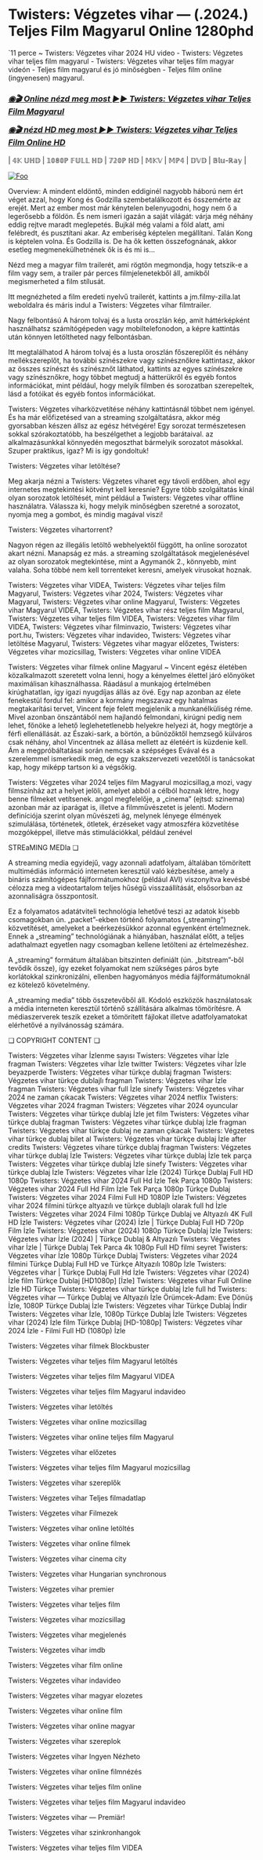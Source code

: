 # Twisters: Végzetes vihar — (.2024.) Teljes Film Magyarul Online 1280phd

`11 perce ~ Twisters: Végzetes vihar 2024 HU video - Twisters: Végzetes vihar teljes film magyarul - Twisters: Végzetes vihar teljes film magyar videón - Teljes film magyarul és jó minőségben - Teljes film online (ingyenesen) magyarul.

<b><i><h3> <a href="https://filmhd.cloud/hu/movie/718821/twisters-gitup" rel="nofollow">◉🎬 Online nézd meg most ►► Twisters: Végzetes vihar Teljes Film Magyarul</a></b></i></h>

<b><i><h> <a href="https://filmhd.cloud/hu/movie/718821/twisters-gitup" rel="nofollow">◉🎬 nézd HD meg most ►► Twisters: Végzetes vihar Teljes Film Online HD</a></b></i></h3>

| 𝟜𝕂 𝕌ℍ𝔻 | 𝟙𝟘𝟠𝟘ℙ 𝔽𝕌𝕃𝕃 ℍ𝔻 | 𝟟𝟚𝟘ℙ ℍ𝔻 | 𝕄𝕂𝕍 | 𝕄ℙ𝟜 | 𝔻𝕍𝔻 | 𝔹𝕝𝕦-ℝ𝕒𝕪 |

<a href="https://filmhd.cloud/hu/movie/718821/twisters-gitup" rel="nofollow"><img src="https://camo.githubusercontent.com/917e6ed5c302499242165dcc02bdbce85c075fd21b35918eb9c0b771855261b8/68747470733a2f2f7374617469632e7769787374617469632e636f6d2f6d656469612f6232343966395f61646163386637306662336634356238383639313639366337376465313866337e6d76322e676966" alt="Foo" style="max-width: 100%;"></a>

Overview: A mindent eldöntő, minden eddiginél nagyobb háború nem ért véget azzal, hogy Kong és Godzilla szembetalálkozott és összemérte az erejét. Mert az ember most már kénytelen belenyugodni, hogy nem ő a legerősebb a földön. És nem ismeri igazán a saját világát: várja még néhány eddig rejtve maradt meglepetés. Bujkál még valami a föld alatt, ami felébredt, és pusztítani akar. Az emberiség képtelen megállítani. Talán Kong is képtelen volna. És Godzilla is. De ha ők ketten összefognának, akkor esetleg megmenekülhetnének ők is és mi is…

Nézd meg a magyar film trailerét, ami rögtön megmondja, hogy tetszik-e a film vagy sem, a trailer pár perces filmjelenetekből áll, amikből megismerheted a film stílusát.

Itt megnézheted a film eredeti nyelvű trailerét, kattints a jm.filmy-zilla.lat weboldalra és máris indul a Twisters: Végzetes vihar filmtrailer.

Nagy felbontású A három tolvaj és a lusta oroszlán kép, amit háttérképként használhatsz számítógépeden vagy mobiltelefonodon, a képre kattintás után könnyen letöltheted nagy felbontásban.

Itt megtalálhatod A három tolvaj és a lusta oroszlán főszereplőit és néhány mellékszereplőt, ha további színészekre vagy színésznőkre kattintasz, akkor az összes színészt és színésznőt láthatod, kattints az egyes színészekre vagy színésznőkre, hogy többet megtudj a hátterükről és egyéb fontos információkat, mint például, hogy melyik filmben és sorozatban szerepeltek, lásd a fotóikat és egyéb fontos információkat.

Twisters: Végzetes viharközvetítése néhány kattintásnál többet nem igényel. És ha már előfizetésed van a streaming szolgáltatásra, akkor még gyorsabban készen állsz az egész hétvégére! Egy sorozat természetesen sokkal szórakoztatóbb, ha beszélgethet a legjobb barátaival. az alkalmazásunkkal könnyedén megoszthat bármelyik sorozatot másokkal. Szuper praktikus, igaz? Mi is így gondoltuk!

Twisters: Végzetes vihar letöltése?

Meg akarja nézni a Twisters: Végzetes viharet egy távoli erdőben, ahol egy internetes megtekintési kötvényt kell keresnie? Egyre több szolgáltatás kínál olyan sorozatok letöltését, mint például a Twisters: Végzetes vihar offline használatra. Válassza ki, hogy melyik minőségben szeretné a sorozatot, nyomja meg a gombot, és mindig magával viszi!

Twisters: Végzetes vihartorrent?

Nagyon régen az illegális letöltő webhelyektől függött, ha online sorozatot akart nézni. Manapság ez más. a streaming szolgáltatások megjelenésével az olyan sorozatok megtekintése, mint a Agymanók 2., könnyebb, mint valaha. Soha többé nem kell torrenteket keresni, amelyek vírusokat hoznak.

Twisters: Végzetes vihar VIDEA, Twisters: Végzetes vihar teljes film Magyarul, Twisters: Végzetes vihar 2024, Twisters: Végzetes vihar Magyarul, Twisters: Végzetes vihar online Magyarul, Twisters: Végzetes vihar Magyarul VIDEA, Twisters: Végzetes vihar rész teljes film Magyarul, Twisters: Végzetes vihar teljes film VIDEA, Twisters: Végzetes vihar film VIDEA, Twisters: Végzetes vihar filminvazio, Twisters: Végzetes vihar port.hu, Twisters: Végzetes vihar indavideo, Twisters: Végzetes vihar letöltése Magyarul, Twisters: Végzetes vihar magyar előzetes, Twisters: Végzetes vihar mozicsillag, Twisters: Végzetes vihar online VIDEA

Twisters: Végzetes vihar filmek online Magyarul ~ Vincent egész életében közalkalmazott szeretett volna lenni, hogy a kényelmes élettel járó előnyöket maximálisan kihasználhassa. Ráadásul a munkajog értelmében kirúghatatlan, így igazi nyugdíjas állás az övé. Egy nap azonban az élete fenekestül fordul fel: amikor a kormány megszavaz egy hatalmas megtakarítási tervet, Vincent feje felett megjelenik a munkanélküliség réme. Mivel azonban önszántából nem hajlandó felmondani, kirúgni pedig nem lehet, főnöke a lehető leglehetetlenebb helyekre helyezi át, hogy megtörje a férfi ellenállását. az Északi-sark, a börtön, a bűnözőktől hemzsegő külváros csak néhány, ahol Vincentnek az állása mellett az életéért is küzdenie kell. Ám a megpróbáltatásai során nemcsak a szépséges Evával és a szerelemmel ismerkedik meg, de egy szakszervezeti vezetőtől is tanácsokat kap, hogy miképp tartson ki a végsőkig.

Twisters: Végzetes vihar 2024 teljes film Magyarul mozicsillag,a mozi, vagy filmszínház azt a helyet jelöli, amelyet abból a célból hoznak létre, hogy benne filmeket vetítsenek. angol megfelelője, a „cinema” (ejtsd: szinema) azonban már az iparágat is, illetve a filmművészetet is jelenti. Modern definíciója szerint olyan művészeti ág, melynek lényege élmények szimulálása, történetek, ötletek, érzéseket vagy atmoszféra közvetítése mozgóképpel, illetve más stimulációkkal, például zenével

STREaMING MEDIa ❏

A streaming media egyidejű, vagy azonnali adatfolyam, általában tömörített multimédiás információ interneten keresztül való kézbesítése, amely a bináris számítógépes fájlformátumokhoz (például AVI) viszonyítva kevésbé célozza meg a videotartalom teljes hűségű visszaállítását, elsősorban az azonnaliságra összpontosít.

Ez a folyamatos adatátviteli technológia lehetővé teszi az adatok kisebb csomagokban ún. „packet”-ekben történő folyamatos („streaming”) közvetítését, amelyeket a beérkezésükkor azonnal egyenként értelmeznek. Ennek a „streaming” technológiának a hiányában, használat előtt, a teljes adathalmazt egyetlen nagy csomagban kellene letölteni az értelmezéshez.

A „streaming” formátum általában bitszinten definiált (ún. „bitstream”-ből tevődik össze), így ezeket folyamokat nem szükséges páros byte korlátokkal szinkronizálni, ellenben hagyományos média fájlformátumoknál ez kötelező követelmény.

A „streaming media” több összetevőből áll. Kódoló eszközök használatosak a média interneten keresztül történő szállítására alkalmas tömörítésre. A médiaszerverek teszik ezeket a tömörített fájlokat illetve adatfolyamatokat elérhetővé a nyilvánosság számára.

❏ COPYRIGHT CONTENT ❏

Twisters: Végzetes vihar İzlenme sayısı Twisters: Végzetes vihar İzle fragman Twisters: Végzetes vihar İzle twitter Twisters: Végzetes vihar İzle beyazperde Twisters: Végzetes vihar türkçe dublaj fragman Twisters: Végzetes vihar türkçe dublajlı fragman Twisters: Végzetes vihar İzle fragman Twisters: Végzetes vihar full İzle sinefy Twisters: Végzetes vihar 2024 ne zaman çıkacak Twisters: Végzetes vihar 2024 netflix Twisters: Végzetes vihar 2024 fragman Twisters: Végzetes vihar 2024 oyuncular Twisters: Végzetes vihar türkçe dublaj İzle jet film Twisters: Végzetes vihar türkçe dublaj fragman Twisters: Végzetes vihar türkçe dublaj İzle fragman Twisters: Végzetes vihar türkçe dublaj ne zaman çıkacak Twisters: Végzetes vihar türkçe dublaj bilet al Twisters: Végzetes vihar türkçe dublaj İzle after credits Twisters: Végzetes vihare türkçe dublaj fragman Twisters: Végzetes vihar türkçe dublaj İzle Twisters: Végzetes vihar türkçe dublaj İzle tek parça Twisters: Végzetes vihar türkçe dublaj İzle sinefy Twisters: Végzetes vihar türkçe dublaj İzle Twisters: Végzetes vihar İzle (2024) Türkçe Dublaj Full HD 1080p Twisters: Végzetes vihar 2024 Full Hd İzle Tek Parça 1080p Twisters: Végzetes vihar 2024 Full Hd Film İzle Tek Parça 1080p Türkçe Dublaj Twisters: Végzetes vihar 2024 Filmi Full HD 1080P İzle Twisters: Végzetes vihar 2024 filmini türkçe altyazılı ve türkçe dublajlı olarak full hd İzle Twisters: Végzetes vihar 2024 Filmi 1080p Türkçe Dublaj ve Altyazılı 4K Full HD İzle Twisters: Végzetes vihar (2024) İzle | Türkçe Dublaj Full HD 720p Film İzle Twisters: Végzetes vihar (2024) 1080p Türkçe Dublaj İzle Twisters: Végzetes vihar İzle (2024) | Türkçe Dublaj & Altyazılı Twisters: Végzetes vihar İzle | Türkçe Dublaj Tek Parca 4k 1080p Full HD filmi seyret Twisters: Végzetes vihar İzle 1080p Türkçe Dublaj Twisters: Végzetes vihar 2024 filmini Türkçe Dublaj Full HD ve Türkçe Altyazılı 1080p İzle Twisters: Végzetes vihar | Türkçe Dublaj Full Hd İzle Twisters: Végzetes vihar (2024) İzle film Türkçe Dublaj [HD1080p] [İzle] Twisters: Végzetes vihar Full Online İzle HD Türkçe Twisters: Végzetes vihar türkçe dublaj İzle full hd Twisters: Végzetes vihar — Türkçe Dublaj ve Altyazılı İzle Örümcek-Adam: Eve Dönüş İzle, 1080P Türkçe Dublaj İzle Twisters: Végzetes vihar Türkçe Dublaj İndi̇r Twisters: Végzetes vihar İzle, 1080p Türkçe Dublaj İzle Twisters: Végzetes vihar (2024) İzle film Türkçe Dublaj [HD-1080p] Twisters: Végzetes vihar 2024 İzle - Filmi Full HD (1080p) İzle


Twisters: Végzetes vihar  filmek Blockbuster

Twisters: Végzetes vihar  teljes film Magyarul letöltés

Twisters: Végzetes vihar  teljes film Magyarul VIDEA

Twisters: Végzetes vihar  teljes film Magyarul indavideo

Twisters: Végzetes vihar  letöltés

Twisters: Végzetes vihar  online mozicsillag

Twisters: Végzetes vihar  online teljes film Magyarul

Twisters: Végzetes vihar  előzetes

Twisters: Végzetes vihar  teljes film Magyarul mozicsillag

Twisters: Végzetes vihar  szereplők

Twisters: Végzetes vihar  Teljes filmadatlap

Twisters: Végzetes vihar  Filmezek

Twisters: Végzetes vihar  online letöltés

Twisters: Végzetes vihar  online filmek

Twisters: Végzetes vihar  cinema city

Twisters: Végzetes vihar  Hungarian synchronous

Twisters: Végzetes vihar  premier

Twisters: Végzetes vihar  teljes film

Twisters: Végzetes vihar  mozicsillag

Twisters: Végzetes vihar  megjelenés

Twisters: Végzetes vihar  imdb

Twisters: Végzetes vihar  film online

Twisters: Végzetes vihar  indavideo

Twisters: Végzetes vihar  magyar elozetes

Twisters: Végzetes vihar  online film

Twisters: Végzetes vihar  online magyar

Twisters: Végzetes vihar  szereplok

Twisters: Végzetes vihar  Ingyen Nézheto

Twisters: Végzetes vihar  online filmnézés

Twisters: Végzetes vihar  teljes film online

Twisters: Végzetes vihar  teljes film Magyarul indavideo

Twisters: Végzetes vihar — Premiär!

Twisters: Végzetes vihar  szinkronhangok

Twisters: Végzetes vihar  teljes film VIDEA
